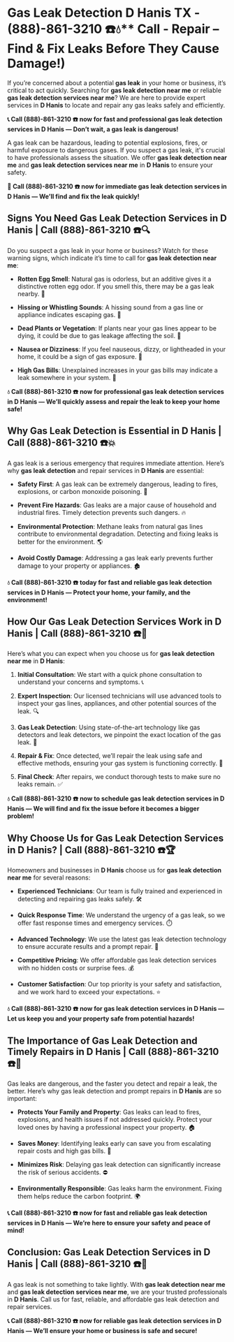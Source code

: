 # Gas Leak Detection D Hanis TX - (888)-861-3210 ☎️💧** Call - Repair – Find & Fix Leaks Before They Cause Damage!)

If you’re concerned about a potential **gas leak** in your home or business, it’s critical to act quickly. Searching for **gas leak detection near me** or reliable **gas leak detection services near me**? We are here to provide expert services in **D Hanis** to locate and repair any gas leaks safely and efficiently.

**📞 Call (888)-861-3210 ☎️ now for fast and professional gas leak detection services in D Hanis — Don’t wait, a gas leak is dangerous!**

A gas leak can be hazardous, leading to potential explosions, fires, or harmful exposure to dangerous gases. If you suspect a gas leak, it's crucial to have professionals assess the situation. We offer **gas leak detection near me** and **gas leak detection services near me** in **D Hanis** to ensure your safety.

**🚨 Call (888)-861-3210 ☎️ now for immediate gas leak detection services in D Hanis — We’ll find and fix the leak quickly!**

## **Signs You Need Gas Leak Detection Services in D Hanis | Call (888)-861-3210 ☎️🔍**

Do you suspect a gas leak in your home or business? Watch for these warning signs, which indicate it’s time to call for **gas leak detection near me**:

- **Rotten Egg Smell**: Natural gas is odorless, but an additive gives it a distinctive rotten egg odor. If you smell this, there may be a gas leak nearby. 💨
- **Hissing or Whistling Sounds**: A hissing sound from a gas line or appliance indicates escaping gas. 📣
- **Dead Plants or Vegetation**: If plants near your gas lines appear to be dying, it could be due to gas leakage affecting the soil. 🌱
- **Nausea or Dizziness**: If you feel nauseous, dizzy, or lightheaded in your home, it could be a sign of gas exposure. 🤢
- **High Gas Bills**: Unexplained increases in your gas bills may indicate a leak somewhere in your system. 💸

**💧 Call (888)-861-3210 ☎️ now for professional gas leak detection services in D Hanis — We’ll quickly assess and repair the leak to keep your home safe!**

## **Why Gas Leak Detection is Essential in D Hanis | Call (888)-861-3210 ☎️💥**

A gas leak is a serious emergency that requires immediate attention. Here’s why **gas leak detection** and repair services in **D Hanis** are essential:

- **Safety First**: A gas leak can be extremely dangerous, leading to fires, explosions, or carbon monoxide poisoning. 🛑
- **Prevent Fire Hazards**: Gas leaks are a major cause of household and industrial fires. Timely detection prevents such dangers. 🔥
- **Environmental Protection**: Methane leaks from natural gas lines contribute to environmental degradation. Detecting and fixing leaks is better for the environment. 🌎
- **Avoid Costly Damage**: Addressing a gas leak early prevents further damage to your property or appliances. 🏚️

**💧 Call (888)-861-3210 ☎️ today for fast and reliable gas leak detection services in D Hanis — Protect your home, your family, and the environment!**

## **How Our Gas Leak Detection Services Work in D Hanis | Call (888)-861-3210 ☎️🔧**

Here’s what you can expect when you choose us for **gas leak detection near me** in **D Hanis**:

1. **Initial Consultation**: We start with a quick phone consultation to understand your concerns and symptoms. 📞
2. **Expert Inspection**: Our licensed technicians will use advanced tools to inspect your gas lines, appliances, and other potential sources of the leak. 🔍
3. **Gas Leak Detection**: Using state-of-the-art technology like gas detectors and leak detectors, we pinpoint the exact location of the gas leak. 🔬
4. **Repair & Fix**: Once detected, we’ll repair the leak using safe and effective methods, ensuring your gas system is functioning correctly. 🔧
5. **Final Check**: After repairs, we conduct thorough tests to make sure no leaks remain. ✅

**💧 Call (888)-861-3210 ☎️ now to schedule gas leak detection services in D Hanis — We will find and fix the issue before it becomes a bigger problem!**

## **Why Choose Us for Gas Leak Detection Services in D Hanis? | Call (888)-861-3210 ☎️🏆**

Homeowners and businesses in **D Hanis** choose us for **gas leak detection near me** for several reasons:

- **Experienced Technicians**: Our team is fully trained and experienced in detecting and repairing gas leaks safely. 🛠️
- **Quick Response Time**: We understand the urgency of a gas leak, so we offer fast response times and emergency services. ⏱️
- **Advanced Technology**: We use the latest gas leak detection technology to ensure accurate results and a prompt repair. 🧪
- **Competitive Pricing**: We offer affordable gas leak detection services with no hidden costs or surprise fees. 💰
- **Customer Satisfaction**: Our top priority is your safety and satisfaction, and we work hard to exceed your expectations. ⭐

**💧 Call (888)-861-3210 ☎️ now for gas leak detection services in D Hanis — Let us keep you and your property safe from potential hazards!**

## **The Importance of Gas Leak Detection and Timely Repairs in D Hanis | Call (888)-861-3210 ☎️🚨**

Gas leaks are dangerous, and the faster you detect and repair a leak, the better. Here’s why gas leak detection and prompt repairs in **D Hanis** are so important:

- **Protects Your Family and Property**: Gas leaks can lead to fires, explosions, and health issues if not addressed quickly. Protect your loved ones by having a professional inspect your property. 🏠
- **Saves Money**: Identifying leaks early can save you from escalating repair costs and high gas bills. 💸
- **Minimizes Risk**: Delaying gas leak detection can significantly increase the risk of serious accidents. ⛔
- **Environmentally Responsible**: Gas leaks harm the environment. Fixing them helps reduce the carbon footprint. 🌍

**📞 Call (888)-861-3210 ☎️ now for fast and reliable gas leak detection services in D Hanis — We’re here to ensure your safety and peace of mind!**

## **Conclusion: Gas Leak Detection Services in D Hanis | Call (888)-861-3210 ☎️💨**

A gas leak is not something to take lightly. With **gas leak detection near me** and **gas leak detection services near me**, we are your trusted professionals in **D Hanis**. Call us for fast, reliable, and affordable gas leak detection and repair services.

**📞 Call (888)-861-3210 ☎️ now for reliable gas leak detection services in D Hanis — We’ll ensure your home or business is safe and secure!**
